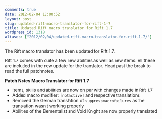 ```yaml
---
comments: true
date: 2012-02-04 12:00:52
layout: post
slug: updated-rift-macro-translator-for-rift-1-7
title: Updated Rift macro translator for Rift 1.7
wordpress_id: 1318
aliases: ["2012/02/04/updated-rift-macro-translator-for-rift-1-7/"]
---
```


The Rift macro translator has been updated for Rift 1.7.

Rift 1.7 comes with quite a few new abilities as well as new items. All these are included in the new update for the translator. Head past the break to read the full patchnotes.

**Patch Notes Macro Translator for Rift 1.7**
- Items, skills and abilities are now on par with changes made in Rift 1.7
- Added macro modifier: `[notactive]` and respective translations
- Removed the German translation of `suppressmacrofailures` as the translation wasn't working properly
- Abilities of the Elementalist and Void Knight are now properly translated
